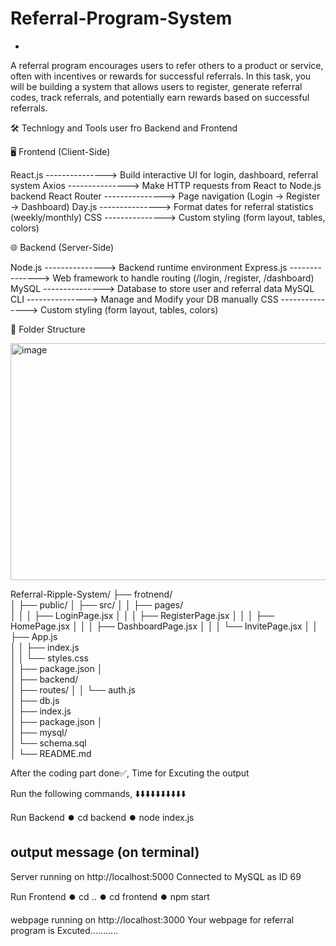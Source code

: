 # Referral-Program-System
-
A referral program encourages users to refer others to a product or service, often with incentives or rewards for successful referrals. In this task, you will be building a system that allows users to register, generate referral codes, track referrals, and potentially earn rewards based on successful referrals.


🛠️ Technlogy and Tools user fro Backend and Frontend

🖥️ Frontend (Client-Side)

React.js      --------------->  Build interactive UI for login, dashboard, referral system
Axios	        --------------->  Make HTTP requests from React to Node.js backend
React Router  --------------->	Page navigation (Login → Register → Dashboard)
Day.js	      --------------->  Format dates for referral statistics (weekly/monthly)
CSS	          --------------->  Custom styling (form layout, tables, colors)


🌐 Backend (Server-Side)

Node.js      --------------->   Backend runtime environment
Express.js   --------------->  	Web framework to handle routing (/login, /register, /dashboard)
MySQL        --------------->	  Database to store user and referral data
MySQL CLI    --------------->   Manage and Modify your DB manually
CSS	         --------------->   Custom styling (form layout, tables, colors)


📁 Folder  Structure

<img width="2212" height="379" alt="image" src="https://github.com/user-attachments/assets/dc75b557-3a16-4972-8efe-060df0e66bfc" />

Referral-Ripple-System/
├── frotnend/                    
│   ├── public/
│   ├── src/
│   │   ├── pages/        
│   │   │   ├── LoginPage.jsx
│   │   │   ├── RegisterPage.jsx
│   │   │   ├── HomePage.jsx
│   │   │   ├── DashboardPage.jsx
│   │   │   └── InvitePage.jsx
│   │   ├── App.js             
│   │   ├── index.js           
│   │   └── styles.css         
│   ├── package.json
│                    
│
├── backend/                   
│   ├── routes/
│   │   └── auth.js         
│   ├── db.js                
│   ├── index.js             
│   ├── package.json
│   
│
├── mysql/                   
│   └── schema.sql           
│
└── README.md                




After the coding part done✅, Time for Excuting the output

Run the following commands,
⬇️⬇️⬇️⬇️⬇️⬇️⬇️⬇️⬇️⬇️

Run Backend
⏺️ cd backend
⏺️ node index.js

output message (on terminal)
--------------
Server running on http://localhost:5000
Connected to MySQL as ID 69

Run Frontend
⏺️ cd ..
⏺️ cd frontend
⏺️ npm start


webpage running on http://localhost:3000
Your webpage for referral program  is Excuted........... 
